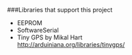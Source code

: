 ###Libraries that support this project
- EEPROM
- SoftwareSerial
- Tiny GPS by Mikal Hart<br>
http://arduiniana.org/libraries/tinygps/
